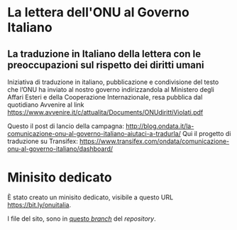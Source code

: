 # La lettera dell'ONU al Governo Italiano

## La traduzione in Italiano della lettera con le preoccupazioni sul rispetto dei diritti umani

Iniziativa di traduzione in italiano, pubblicazione e condivisione del testo che l’ONU ha inviato al nostro governo indirizzandola al Ministero degli Affari Esteri e della Cooperazione Internazionale, resa pubblica dal quotidiano Avvenire al link https://www.avvenire.it/c/attualita/Documents/ONUdirittiViolati.pdf

Questo il post di lancio della campagna: http://blog.ondata.it/la-comunicazione-onu-al-governo-italiano-aiutaci-a-tradurla/
Qui il progetto di traduzione su Transifex: https://www.transifex.com/ondata/comunicazione-onu-al-governo-italiano/dashboard/

# Minisito dedicato

È stato creato un minisito dedicato, visibile a questo URL https://bit.ly/onuitalia.

I file del sito, sono in [questo *branch*](https://github.com/ondata/ONUGovernotalianoDirittiUmani/tree/gh-pages) del *repository*.
